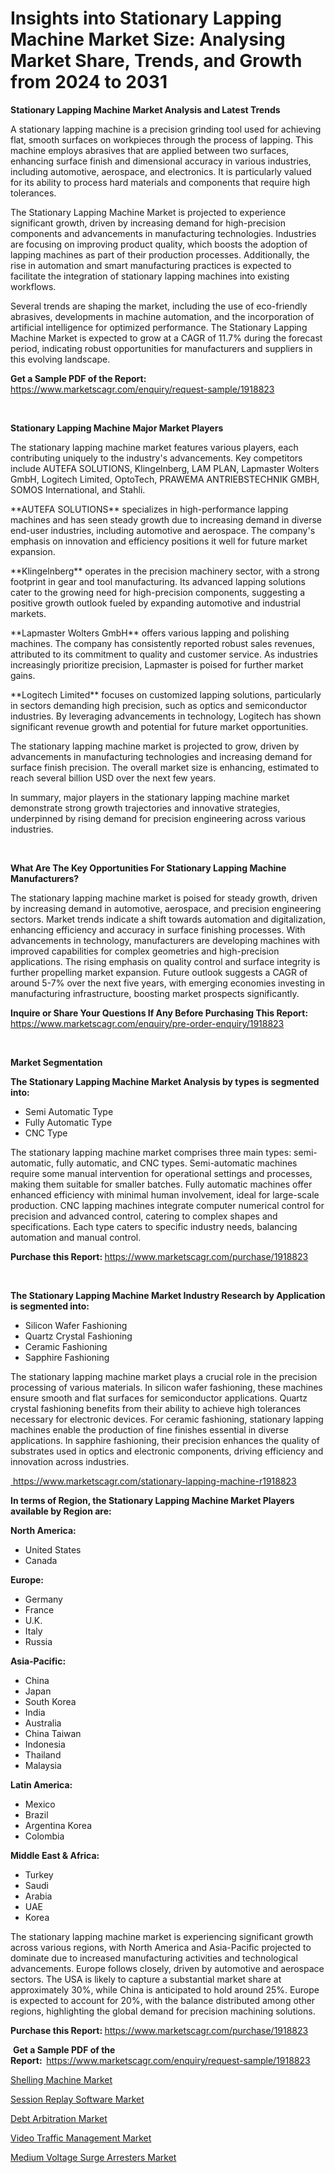 <p><h1>Insights into Stationary Lapping Machine Market Size: Analysing Market Share, Trends, and Growth from 2024 to 2031</h1></p><p><strong>Stationary Lapping Machine Market Analysis and Latest Trends</strong></p>
<p><p>A stationary lapping machine is a precision grinding tool used for achieving flat, smooth surfaces on workpieces through the process of lapping. This machine employs abrasives that are applied between two surfaces, enhancing surface finish and dimensional accuracy in various industries, including automotive, aerospace, and electronics. It is particularly valued for its ability to process hard materials and components that require high tolerances.</p><p>The Stationary Lapping Machine Market is projected to experience significant growth, driven by increasing demand for high-precision components and advancements in manufacturing technologies. Industries are focusing on improving product quality, which boosts the adoption of lapping machines as part of their production processes. Additionally, the rise in automation and smart manufacturing practices is expected to facilitate the integration of stationary lapping machines into existing workflows.</p><p>Several trends are shaping the market, including the use of eco-friendly abrasives, developments in machine automation, and the incorporation of artificial intelligence for optimized performance. The Stationary Lapping Machine Market is expected to grow at a CAGR of 11.7% during the forecast period, indicating robust opportunities for manufacturers and suppliers in this evolving landscape.</p></p>
<p><strong>Get a Sample PDF of the Report:&nbsp;</strong> <a href="https://www.marketscagr.com/enquiry/request-sample/1918823?utm_campaign=1349&utm_medium=2&utm_source=Github&utm_content=ia&utm_term=24102024&utm_id=stationary-lapping-machine">https://www.marketscagr.com/enquiry/request-sample/1918823</a></p>
<p>&nbsp;</p>
<p><strong>Stationary Lapping Machine Major Market Players</strong></p>
<p><p>The stationary lapping machine market features various players, each contributing uniquely to the industry's advancements. Key competitors include AUTEFA SOLUTIONS, Klingelnberg, LAM PLAN, Lapmaster Wolters GmbH, Logitech Limited, OptoTech, PRAWEMA ANTRIEBSTECHNIK GMBH, SOMOS International, and Stahli.</p><p>**AUTEFA SOLUTIONS** specializes in high-performance lapping machines and has seen steady growth due to increasing demand in diverse end-user industries, including automotive and aerospace. The company's emphasis on innovation and efficiency positions it well for future market expansion.</p><p>**Klingelnberg** operates in the precision machinery sector, with a strong footprint in gear and tool manufacturing. Its advanced lapping solutions cater to the growing need for high-precision components, suggesting a positive growth outlook fueled by expanding automotive and industrial markets.</p><p>**Lapmaster Wolters GmbH** offers various lapping and polishing machines. The company has consistently reported robust sales revenues, attributed to its commitment to quality and customer service. As industries increasingly prioritize precision, Lapmaster is poised for further market gains.</p><p>**Logitech Limited** focuses on customized lapping solutions, particularly in sectors demanding high precision, such as optics and semiconductor industries. By leveraging advancements in technology, Logitech has shown significant revenue growth and potential for future market opportunities.</p><p>The stationary lapping machine market is projected to grow, driven by advancements in manufacturing technologies and increasing demand for surface finish precision. The overall market size is enhancing, estimated to reach several billion USD over the next few years.</p><p>In summary, major players in the stationary lapping machine market demonstrate strong growth trajectories and innovative strategies, underpinned by rising demand for precision engineering across various industries.</p></p>
<p>&nbsp;</p>
<p><strong>What Are The Key Opportunities For Stationary Lapping Machine Manufacturers?</strong></p>
<p><p>The stationary lapping machine market is poised for steady growth, driven by increasing demand in automotive, aerospace, and precision engineering sectors. Market trends indicate a shift towards automation and digitalization, enhancing efficiency and accuracy in surface finishing processes. With advancements in technology, manufacturers are developing machines with improved capabilities for complex geometries and high-precision applications. The rising emphasis on quality control and surface integrity is further propelling market expansion. Future outlook suggests a CAGR of around 5-7% over the next five years, with emerging economies investing in manufacturing infrastructure, boosting market prospects significantly.</p></p>
<p><strong>Inquire or Share Your Questions If Any Before Purchasing This Report:</strong> <a href="https://www.marketscagr.com/enquiry/pre-order-enquiry/1918823?utm_campaign=1349&utm_medium=2&utm_source=Github&utm_content=ia&utm_term=24102024&utm_id=stationary-lapping-machine">https://www.marketscagr.com/enquiry/pre-order-enquiry/1918823</a></p>
<p>&nbsp;</p>
<p><strong>Market Segmentation</strong></p>
<p><strong>The Stationary Lapping Machine Market Analysis by types is segmented into:</strong></p>
<p><ul><li>Semi Automatic Type</li><li>Fully Automatic Type</li><li>CNC Type</li></ul></p>
<p><p>The stationary lapping machine market comprises three main types: semi-automatic, fully automatic, and CNC types. Semi-automatic machines require some manual intervention for operational settings and processes, making them suitable for smaller batches. Fully automatic machines offer enhanced efficiency with minimal human involvement, ideal for large-scale production. CNC lapping machines integrate computer numerical control for precision and advanced control, catering to complex shapes and specifications. Each type caters to specific industry needs, balancing automation and manual control.</p></p>
<p><strong>Purchase this Report:&nbsp;</strong><a href="https://www.marketscagr.com/purchase/1918823?utm_campaign=1349&utm_medium=2&utm_source=Github&utm_content=ia&utm_term=24102024&utm_id=stationary-lapping-machine">https://www.marketscagr.com/purchase/1918823</a></p>
<p>&nbsp;</p>
<p><strong>The Stationary Lapping Machine Market Industry Research by Application is segmented into:</strong></p>
<p><ul><li>Silicon Wafer Fashioning</li><li>Quartz Crystal Fashioning</li><li>Ceramic Fashioning</li><li>Sapphire Fashioning</li></ul></p>
<p><p>The stationary lapping machine market plays a crucial role in the precision processing of various materials. In silicon wafer fashioning, these machines ensure smooth and flat surfaces for semiconductor applications. Quartz crystal fashioning benefits from their ability to achieve high tolerances necessary for electronic devices. For ceramic fashioning, stationary lapping machines enable the production of fine finishes essential in diverse applications. In sapphire fashioning, their precision enhances the quality of substrates used in optics and electronic components, driving efficiency and innovation across industries.</p></p>
<p><a href="https://www.marketscagr.com/stationary-lapping-machine-r1918823?utm_campaign=1349&utm_medium=2&utm_source=Github&utm_content=ia&utm_term=24102024&utm_id=stationary-lapping-machine">&nbsp;https://www.marketscagr.com/stationary-lapping-machine-r1918823</a></p>
<p><strong>In terms of Region, the Stationary Lapping Machine Market Players available by Region are:</strong></p>
<p>
    <p> <strong> North America: </strong>
        <ul>
            <li>United States</li>
            <li>Canada</li>
        </ul>
        </p> 
    <p> <strong> Europe: </strong>
        <ul>
            <li>Germany</li>
            <li>France</li>
            <li>U.K.</li>
            <li>Italy</li>
            <li>Russia</li>
        </ul>
        </p> 
    <p> <strong> Asia-Pacific: </strong>
        <ul>
            <li>China</li>
            <li>Japan</li>
            <li>South Korea</li>
            <li>India</li>
            <li>Australia</li>
            <li>China Taiwan</li>
            <li>Indonesia</li>
            <li>Thailand</li>
            <li>Malaysia</li>
        </ul>
        </p> 
    <p> <strong> Latin America: </strong>
        <ul>
            <li>Mexico</li>
            <li>Brazil</li>
            <li>Argentina Korea</li>
            <li>Colombia</li>
        </ul>
        </p> 
    <p> <strong> Middle East & Africa: </strong>
        <ul>
            <li>Turkey</li>
            <li>Saudi</li>
            <li>Arabia</li>
            <li>UAE</li>
            <li>Korea</li>
        </ul>
    </p>
    </p>
<p><p>The stationary lapping machine market is experiencing significant growth across various regions, with North America and Asia-Pacific projected to dominate due to increased manufacturing activities and technological advancements. Europe follows closely, driven by automotive and aerospace sectors. The USA is likely to capture a substantial market share at approximately 30%, while China is anticipated to hold around 25%. Europe is expected to account for 20%, with the balance distributed among other regions, highlighting the global demand for precision machining solutions.</p></p>
<p><strong>Purchase this Report: </strong><a href="https://www.marketscagr.com/purchase/1918823?utm_campaign=1349&utm_medium=2&utm_source=Github&utm_content=ia&utm_term=24102024&utm_id=stationary-lapping-machine">https://www.marketscagr.com/purchase/1918823</a></p>
<p>&nbsp;<strong>Get a Sample PDF of the Report:&nbsp;&nbsp;</strong><a href="https://www.marketscagr.com/enquiry/request-sample/1918823?utm_campaign=1349&utm_medium=2&utm_source=Github&utm_content=ia&utm_term=24102024&utm_id=stationary-lapping-machine">https://www.marketscagr.com/enquiry/request-sample/1918823</a></p>
<p><strong></strong></p>
<p><p><a href="https://issuu.com/reportprime-2/docs/shelling-machine-market-size-2030.p_2b710c59380417?utm_campaign=1349&utm_medium=2&utm_source=Github&utm_content=ia&utm_term=24102024&utm_id=stationary-lapping-machine">Shelling Machine Market</a></p><p><a href="https://www.linkedin.com/pulse/navigating-global-session-replay-software-market-landscape-lvzue?utm_campaign=1349&utm_medium=2&utm_source=Github&utm_content=ia&utm_term=24102024&utm_id=stationary-lapping-machine">Session Replay Software Market</a></p><p><a href="https://www.linkedin.com/pulse/debt-arbitration-market-size-growth-industry-analysis-byg9c?utm_campaign=1349&utm_medium=2&utm_source=Github&utm_content=ia&utm_term=24102024&utm_id=stationary-lapping-machine">Debt Arbitration Market</a></p><p><a href="https://www.linkedin.com/pulse/video-traffic-management-market-size-share-analysis-growth-9e1pc?utm_campaign=1349&utm_medium=2&utm_source=Github&utm_content=ia&utm_term=24102024&utm_id=stationary-lapping-machine">Video Traffic Management Market</a></p><p><a href="https://issuu.com/reportprime-2/docs/medium-voltage-surge-arresters-mark_ac7a9b04bdf702?utm_campaign=1349&utm_medium=2&utm_source=Github&utm_content=ia&utm_term=24102024&utm_id=stationary-lapping-machine">Medium Voltage Surge Arresters Market</a></p></p>